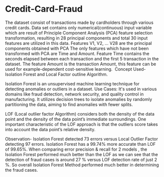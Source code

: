 # Credit-Card-Fraud
The dataset consist of transactions made by cardholders through various credit cards. Data set contains only numerical(continuous) input variable which are result of Principle Component Analysis (PCA) feature selection transformation, resulting in 28 principal components and total 30 input features are utilized in this data.
Features V1, V2, ... V28 are the principal components obtained with PCA
The only features which have not been transformed with PCA are Time and Amount. Feature Time contains the seconds elapsed between each transaction and the first 5 transaction in the dataset. The feature Amount is the transaction Amount, this feature can be used for example-dependent cost-sensitive learning. 
Concept Used- Isolation Forest and Local Factor outline Algorithm.

Isolation Forest is an unsupervised machine learning technique for detecting anomalies or outliers in a dataset.
Use Cases: It's used in various domains like fraud detection, network security, and quality control in manufacturing. It utilizes decision trees to isolate anomalies by randomly partitioning the data, aiming        to find anomalies with fewer splits.

LOF (Local outlier factor Algorithm) considers both the density of the data point and the density of the data point’s immediate surroundings. One important characteristic of the LOF approach is that the outliers score takes into account the data point’s relative density.

Observation- 
Isolation Forest detected 73 errors versus Local Outlier Factor detecting 97 errors. Isolation Forest has a 99.74% more accurate than LOF of 99.65%.
When comparing error precision & recall for  2 models , the Isolation Forest performed much better than the LOF as we can see that the detection of fraud cases is around 27 % versus LOF detection rate of just 2 %.
So overall Isolation Forest Method performed much better in determining the fraud cases.








